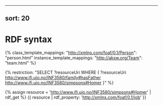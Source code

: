 
---
sort: 20
---

# RDF syntax


{% class_template_mappings:
      "http://xmlns.com/foaf/0.1/Person": "person.html"
instance_template_mappings:
      "http://aksw.org/Team": "team.html" %}


{% restriction: "SELECT ?resourceUri WHERE { ?resourceUri <http://www.ifi.uio.no/INF3580/family#hasFather> <http://www.ifi.uio.no/INF3580/simpsons#Homer> }" %}

{% assign resource = '<http://www.ifi.uio.no/INF3580/simpsons#Homer>' | rdf_get %}
{{ resource | rdf_property: '<http://xmlns.com/foaf/0.1/job>' }}
